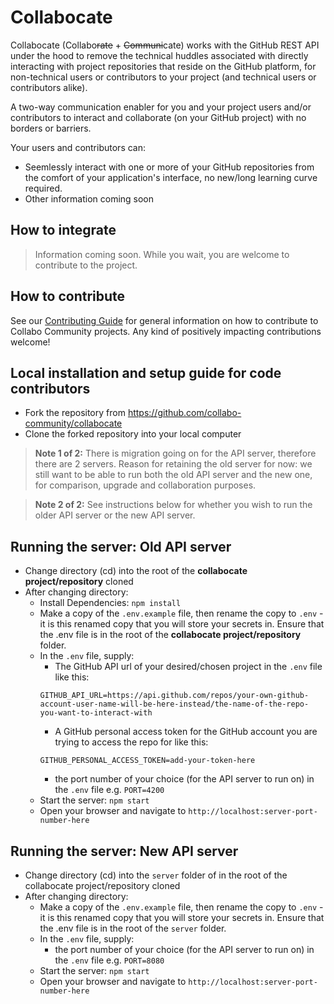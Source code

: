 # Collabocate

Collabocate (Collabo~~rate~~ + ~~Communi~~cate) works with the GitHub REST API under the hood to remove the technical huddles associated with directly interacting with project repositories that reside on the GitHub platform, for non-technical users or contributors to your project (and technical users or contributors alike).

A two-way communication enabler for you and your project users and/or contributors to interact and collaborate (on your GitHub project) with no borders or barriers.

Your users and contributors can:
- Seemlessly interact with one or more of your GitHub repositories from the comfort of your application's interface, no new/long learning curve required.
- Other information coming soon

## How to integrate
> Information coming soon. While you wait, you are welcome to contribute to the project.

## How to contribute
See our [Contributing Guide](https://docs.collabocommunity.com) for general information on how to contribute to Collabo Community projects. Any kind of positively impacting contributions welcome!

## Local installation and setup guide for code contributors
- Fork the repository from https://github.com/collabo-community/collabocate
- Clone the forked repository into your local computer

> **Note 1 of 2:** There is migration going on for the API server, therefore there are 2 servers. Reason for retaining the old server for now: we still want to be able to run both the old API server and the new one, for comparison, upgrade and collaboration purposes.

> **Note 2 of 2:** See instructions below for whether you wish to run the older API server or the new API server.

## Running the server: Old API server
- Change directory (cd) into the root of the **collabocate project/repository** cloned
- After changing directory:
    - Install Dependencies: `npm install`
    - Make a copy of the `.env.example` file, then rename the copy to `.env` - it is this renamed copy that you will store your secrets in. Ensure that the .env file is in the root of the **collabocate project/repository** folder.
    - In the `.env` file, supply:
        - The GitHub API url of your desired/chosen project in the `.env` file like this:
        ````
        GITHUB_API_URL=https://api.github.com/repos/your-own-github-account-user-name-will-be-here-instead/the-name-of-the-repo-you-want-to-interact-with
        ````
        - A GitHub personal access token for the GitHub account you are trying to access the repo for like this: 
        ````
        GITHUB_PERSONAL_ACCESS_TOKEN=add-your-token-here
        ````
        - the port number of your choice (for the API server to run on) in the `.env` file e.g. `PORT=4200`
   - Start the server: `npm start`
   - Open your browser and navigate to `http://localhost:server-port-number-here`

## Running the server: New API server
- Change directory (cd) into the `server` folder of in the root of the collabocate project/repository cloned
- After changing directory:
    - Make a copy of the `.env.example` file, then rename the copy to `.env` - it is this renamed copy that you will store your secrets in. Ensure that the .env file is in the root of the `server` folder.
    - In the `.env` file, supply:
        <!--
        - The GitHub API url of your desired/chosen project in the `.env` file like this:
        ````
        GITHUB_API_URL=https://api.github.com/repos/your-own-github-account-user-name-will-be-here-instead/the-name-of-the-repo-you-want-to-interact-with
        ````
         - A GitHub personal access token for the GitHub account you are trying to access the repo for like this: 
        ````
        GITHUB_PERSONAL_ACCESS_TOKEN=add-your-token-here
        ````
        -->
        - the port number of your choice (for the API server to run on) in the `.env` file e.g. `PORT=8080`
   - Start the server: `npm start`
   - Open your browser and navigate to `http://localhost:server-port-number-here`
